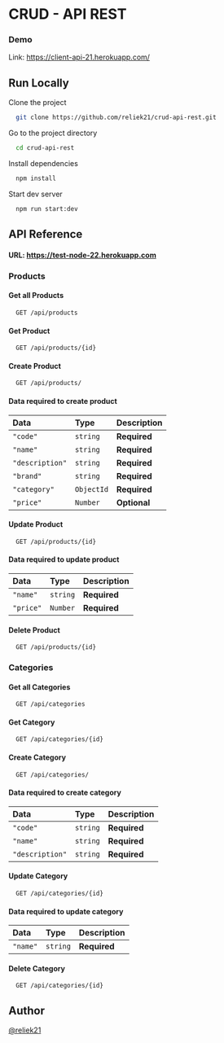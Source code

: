 
# CRUD - API REST
### Demo
Link: https://client-api-21.herokuapp.com/

## Run Locally

Clone the project

```bash
  git clone https://github.com/reliek21/crud-api-rest.git
```

Go to the project directory

```bash
  cd crud-api-rest
```

Install dependencies

```bash
  npm install
```

Start dev server

```bash
  npm run start:dev
```


## API Reference

#### URL: https://test-node-22.herokuapp.com

### Products
#### Get all Products

```
  GET /api/products
```

#### Get Product

```
  GET /api/products/{id}
```

#### Create Product

```
  GET /api/products/
```

#### Data required to create product

| Data | Type     | Description      |
| :-------- | :------- | :-----------|
| `"code"` | `string` | **Required** |
| `"name"` | `string` | **Required** |
| `"description"` | `string` | **Required** |
| `"brand"` | `string` | **Required** |
| `"category"` | `ObjectId` | **Required** |
| `"price"` | `Number` | **Optional** |


#### Update Product

```
  GET /api/products/{id}
```

#### Data required to update product

| Data | Type     | Description      |
| :-------- | :------- | :-----------|
| `"name"` | `string` | **Required** |
| `"price"` | `Number` | **Required** |


#### Delete Product

```
  GET /api/products/{id}
```


### Categories
#### Get all Categories

```
  GET /api/categories
```

#### Get Category

```
  GET /api/categories/{id}
```

#### Create Category

```
  GET /api/categories/
```

#### Data required to create category

| Data | Type     | Description      |
| :-------- | :------- | :-----------|
| `"code"` | `string` | **Required** |
| `"name"` | `string` | **Required** |
| `"description"` | `string` | **Required** |


#### Update Category

```
  GET /api/categories/{id}
```

#### Data required to update category

| Data | Type     | Description      |
| :-------- | :------- | :-----------|
| `"name"` | `string` | **Required** |


#### Delete Category

```
  GET /api/categories/{id}
```
## Author

[@reliek21](https://www.github.com/reliek21)

